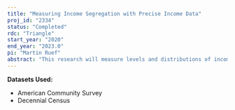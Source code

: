 ```yaml
---
title: "Measuring Income Segregation with Precise Income Data"
proj_id: "2334"
status: "Completed"
rdc: "Triangle"
start_year: "2020"
end_year: "2023.0"
pi: "Martin Ruef"
abstract: "This research will measure levels and distributions of income segregation in the U.S. from 1980 to 2010. Restricted-use Decennial Census data and American Community Survey (ACS) microdata will be used to a) derive estimates of income segregation based on actual income numbers (and less top-coding) than the categorical income data available in Public Use Microdata Samples (PUMS) and published tabulations; and b) make use of finer geographical detail than public versions of these datasets provide. Using household-level data to model changes in metropolitan area income segregation as a function of structural and sociodemographic characteristics will allow the estimation of tract-level income segregation without being forced to make assumptions about how tract-level income distributions. Structural characteristics of interest include mean income, and education levels. Supplementary analyses will evaluate how income segregation estimates based on exact incomes differ from estimates based on the categorical public Census data. The researchers will also evaluate how sampling variation affects income segregation estimates."
---
```


**Datasets Used:**

  - American Community Survey 
  - Decennial Census 

